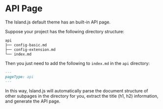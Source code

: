 # API Page

The Island.js default theme has an built-in API page.

Suppose your project has the following directory structure:

```bash
api
├── config-basic.md
├── config-extension.md
└── index.md
```

Then you just need to add the following to `index.md` in the `api` directory:

```md
---
pageType: api
---
```

In this way, Island.js will automatically parse the document structure of other subpages in the directory for you, extract the title (h1, h2) information, and generate the API page.
